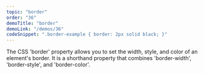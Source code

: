 ```yaml
---
topic: "border"
order: "36"
demoTitle: "border"
demoLink: "/demos/36"
codeSnippet: ".border-example { border: 2px solid black; }"
---
```


The CSS 'border' property allows you to set the width, style, and color of an element's border. It is a shorthand property that combines 'border-width', 'border-style', and 'border-color'.
<br />
